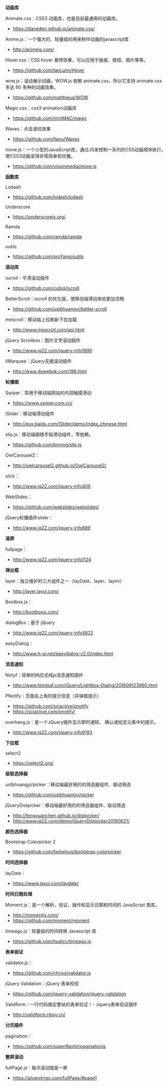 **动画库**

Animate.css：CSS3 动画库，也是目前最通用的动画库。

- https://daneden.github.io/animate.css/

Anime.js：一个强大的、轻量级的用来制作动画的javascript库

- http://animejs.com/

Hover.css：CSS hover 悬停效果，可以应用于链接、按钮、图片等等。

- https://github.com/IanLunn/Hover

wow.js：滚动展示动画，WOW.js 依赖 animate.css，所以它支持 animate.css 多达 60 多种的动画效果。

- https://github.com/matthieua/WOW

Magic.css：css3 animation动画库

- https://github.com/miniMAC/magic

Waves：点击波纹效果

- https://github.com/fians/Waves

move.js：一个小型的JavaScript库，通过JS来控制一系列的CSS动画顺序执行，使CSS3动画变得非常简单和优雅。

- https://github.com/visionmedia/move.js

**函数库**

Lodash

- https://github.com/lodash/lodash

Underscore

- https://underscorejs.org/

Ramda

- https://github.com/ramda/ramda

outils

- https://github.com/proYang/outils



**滚动库**

iscroll - 平滑滚动插件

- https://github.com/cubiq/iscroll

BetterScroll：iscroll 的优化版，使移动端滑动体验更加流畅

- https://github.com/ustbhuangyi/better-scroll

mescroll：移动端上拉刷新下拉加载

- http://www.mescroll.com/api.html

jQuery Scrollbox：图片文字滚动插件

- http://www.jq22.com/jquery-info1890

liMarquee：jQuery无缝滚动插件

- http://www.dowebok.com/188.html

**轮播图**

Swiper：常用于移动端网站的内容触摸滑动

- https://www.swiper.com.cn/

iSlider：移动端滑动组件

- http://eux.baidu.com/iSlider/demo/index_chinese.html

slip.js：移动端跟随手指滑动组件，零依赖。

- https://github.com/binnng/slip.js

OwlCarousel2：

- http://owlcarousel2.github.io/OwlCarousel2/

slick：

- http://www.jq22.com/jquery-info406

WebSlides：

- https://github.com/webslides/webslides/

jQuery轮播插件slider：

- http://www.jq22.com/jquery-info889

**滚屏**

fullpage：

- http://www.jq22.com/jquery-info1124

**弹出框**

layer：独立维护的三大组件之一（layDate、layer、layim）

- http://layer.layui.com/

Bootbox.js：

- http://bootboxjs.com/

dialogBox：基于 jQuery

- http://www.jq22.com/jquery-info4822

easyDialog：

- http://www.h-ui.net/easydialog-v2.0/index.html

**消息通知**

Notyf：简单的响应式纯js消息通知插件

- http://www.htmleaf.com/jQuery/Lightbox-Dialog/201609123990.html

PNotify：页面右上角的提示信息（非弹框提示）

- https://github.com/sciactive/pnotify
- https://sciactive.com/pnotify/

overhang.js：是一个JQuery插件显示即时通知、 确认或给定元素中的提示。

- http://www.jq22.com/jquery-info9193

**下拉框**

select2

- https://select2.org/

**级联选择器**

ustbhuangyi/picker：移动端最好用的的筛选器组件、联动筛选

- https://github.com/ustbhuangyi/picker

jQueryDistpicker：移动端最好用的的筛选器组件、联动筛选

- http://fengyuanchen.github.io/distpicker/
- http://www.jq22.com/demo/jQueryDistpicker20160621/



**颜色选择器**

Bootstrap Colorpicker 2

- https://github.com/farbelous/bootstrap-colorpicker

**时间选择器**

layDate：

- https://www.layui.com/laydate/

**时间日期处理**

Moment.js：是一个解析，验证，操作和显示日期和时间的 JavaScript 类库。

- http://momentjs.com/
- https://github.com/moment/moment

timeago.js：轻量级的时间转换 Javascript 库

- https://github.com/hustcc/timeago.js

**表单验证**

validator.js：

- https://github.com/chriso/validator.js

jQuery Validation：jQuery 表单校验

- https://github.com/jquery-validation/jquery-validation

Validform：一行代码搞定整站的表单验证！- Jquery表单验证插件

- http://validform.rjboy.cn/

**分页插件**

pagination：

- <https://github.com/superRaytin/paginationjs>

**整屏滚动**

fullPage.js：每次滚动就是一屏

-  <https://alvarotrigo.com/fullPage/#page1>